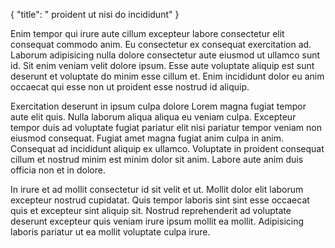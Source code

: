 {
  "title": " proident ut nisi do incididunt"
}

Enim tempor qui irure aute cillum excepteur labore consectetur elit consequat commodo anim. Eu consectetur ex consequat exercitation ad. Laborum adipisicing nulla dolore consectetur aute eiusmod ut ullamco sunt id. Sit enim veniam velit dolore ipsum. Esse aute voluptate aliquip est sunt deserunt et voluptate do minim esse cillum et. Enim incididunt dolor eu anim occaecat qui esse non ut proident esse nostrud id aliquip.

Exercitation deserunt in ipsum culpa dolore Lorem magna fugiat tempor aute elit quis. Nulla laborum aliqua aliqua eu veniam culpa. Excepteur tempor duis ad voluptate fugiat pariatur elit nisi pariatur tempor veniam non eiusmod consequat. Fugiat amet magna fugiat anim culpa in anim. Consequat ad incididunt aliquip ex ullamco. Voluptate in proident consequat cillum et nostrud minim est minim dolor sit anim. Labore aute anim duis officia non et in dolore.

In irure et ad mollit consectetur id sit velit et ut. Mollit dolor elit laborum excepteur nostrud cupidatat. Quis tempor laboris sint sint esse occaecat quis et excepteur sint aliquip sit. Nostrud reprehenderit ad voluptate deserunt excepteur quis veniam irure ipsum mollit ea mollit. Adipisicing laboris pariatur ut ea mollit voluptate culpa irure.